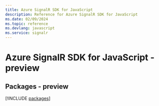 ```yaml
---
title: Azure SignalR SDK for JavaScript
description: Reference for Azure SignalR SDK for JavaScript
ms.date: 02/09/2024
ms.topic: reference
ms.devlang: javascript
ms.service: signalr
---
```

# Azure SignalR SDK for JavaScript - preview
## Packages - preview
[!INCLUDE [packages](signalr-index.md)]